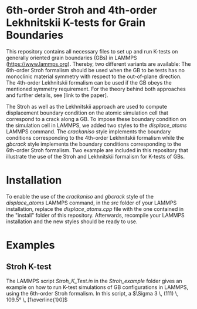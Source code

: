 # 6th-order Stroh and 4th-order Lekhnitskii K-tests for Grain Boundaries

This repository contains all necessary files to set up and run K-tests on generally oriented grain boundaries (GBs) in LAMMPS (https://www.lammps.org). Thereby, two different variants are available: The 6th-order Stroh formalism should be used when the GB to be tests has no monoclinic material symmetry with respect to the out-of-plane direction. The 4th-order Lekhnitskii formalism can be used if the GB obeys the mentioned symmetry requirement. For the theory behind both approaches and further details, see [link to the paper].

The Stroh as well as the Lekhnitskii approach are used to compute displacement boundary condition on the atomic simulation cell that correspond to a crack along a GB. To impose these boundary condition on the simulation cell in LAMMPS, we added two styles to the _displace_atoms_ LAMMPS command. The _crackaniso_ style implements the boundary conditions corresponding to the 4th-order Lekhnitskii formalism while the _gbcrack_ style implements the boundary conditions corresponding to the 6th-order Stroh formalism. Two example are included in this repository that illustrate the use of the Stroh and Lekhnitskii formalism for K-tests of GBs.   

# Installation

To enable the use of the _crackaniso_ and _gbcrack_ style of the _displace_atoms_ LAMMPS command, in the _src_ folder of your LAMMPS installation, replace the _displace_atoms.cpp_ file with the one contained in the "install" folder of this repository. Afterwards, recompile your LAMMPS installation and the new styles should be ready to use.

# Examples 

## Stroh K-test

The LAMMPS script _Stroh_K_Test.in_ in the _Stroh_example_ folder gives an example on how to run K-test simulations of GB configurations in LAMMPS, using the 6th-order Stroh formalism. In this script, a $\Sigma 3 \, (111) \, 109.5° \, [1\overline{1}0]$


